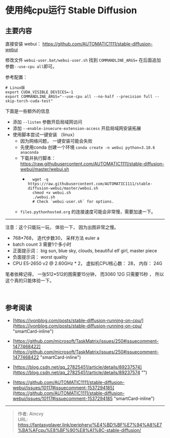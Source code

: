 # 使用纯cpu运行 Stable Diffusion


## 主要内容

直接安装 webui： https://github.com/AUTOMATIC1111/stable-diffusion-webui

修改文件 `webui-user.bat/webui-user.sh` 找到 `COMMANDLINE_ARGS=`   在后面追加参数`--use-cpu all`即可。 

参考配置：  

```shell
# Linux版
export CUDA_VISIBLE_DEVICES=-1
export COMMANDLINE_ARGS="--use-cpu all --no-half --precision full --skip-torch-cuda-test"
```

下面是一些额外的信息
- 添加 `--listen` 参数开启局域网访问
- 添加 `--enable-insecure-extension-access`  开启局域网安装拓展
- 使用脚本尝试一键安装  （linux）
  - 因为网络问题， 一键安装可能会失败
  - 先使用conda 创建一个环境  `conda create -n webui python=3.10.6 anaconda`
  - 下载并执行脚本： https://raw.githubusercontent.com/AUTOMATIC1111/stable-diffusion-webui/master/webui.sh
    - ```shell
        wget -q https://raw.githubusercontent.com/AUTOMATIC1111/stable-diffusion-webui/master/webui.sh
        chmod +x webui.sh
        ./webui.sh
        # Check `webui-user.sh` for options.
  - `files.pythonhosted.org`  的连接速度可能会非常慢，需要加速一下。 

------

注意：这个只能玩一玩， 体验一下， 因为出图非常之慢。  
- 768*768， 迭代步数30， 采样方法 euler a
- batch count 3 需要1个多小时
- 正面提示词： big sun, blue sky, clouds, beautiful elf girl, master piece
- 负面提示词： worst quality
- CPU E5-2650 v2 @ 2.60GHz * 2， 虚拟机CPU核心数： 28， 内存： 24G

笔者依稀记得， 一张512*512的图需要15分钟， 而3060 12G 只需要15秒 ， 所以这个真的只能体验一下。 

‌
## 参考阅读

- [https://ivonblog.com/posts/stable-diffusion-running-on-cpu/](https://ivonblog.com/posts/stable-diffusion-running-on-cpu/ "smartCard-inline")

- [https://github.com/microsoft/TaskMatrix/issues/250#issuecomment-1477468422](https://github.com/microsoft/TaskMatrix/issues/250#issuecomment-1477468422 "smartCard-inline")

- [https://blog.csdn.net/qq_27825451/article/details/89237574](https://blog.csdn.net/qq_27825451/article/details/89237574 "‌")

- [https://github.com/AUTOMATIC1111/stable-diffusion-webui/issues/10117#issuecomment-1537294185](https://github.com/AUTOMATIC1111/stable-diffusion-webui/issues/10117#issuecomment-1537294185 "smartCard-inline")



---

> 作者: Aincvy  
> URL: https://fantasyplayer.link/periphery/%E4%BD%BF%E7%94%A8%E7%BA%AFcpu%E8%BF%90%E8%A1%8C-stable-diffusion/  

